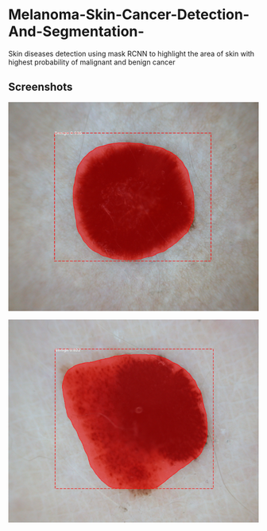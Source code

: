 # Melanoma-Skin-Cancer-Detection-And-Segmentation-
Skin diseases detection using mask RCNN to highlight the area of skin with highest probability of malignant and benign cancer

## Screenshots

![App Screenshot](https://github.com/ll-ysh-ll/Melanoma-Skin-Cancer-Detection-And-Segmentation-/blob/master/screenshots/Screenshot%20(1).png)

![App Screenshot](https://github.com/ll-ysh-ll/Melanoma-Skin-Cancer-Detection-And-Segmentation-/blob/master/screenshots/Screenshot.png?raw=true)


